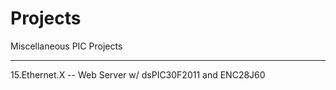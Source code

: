 # Projects
Miscellaneous PIC Projects

---------------------------
15.Ethernet.X  --  Web Server w/ dsPIC30F2011 and ENC28J60
